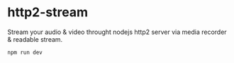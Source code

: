 # http2-stream

Stream your audio & video throught nodejs http2 server via media recorder & readable stream.
```
npm run dev
```
